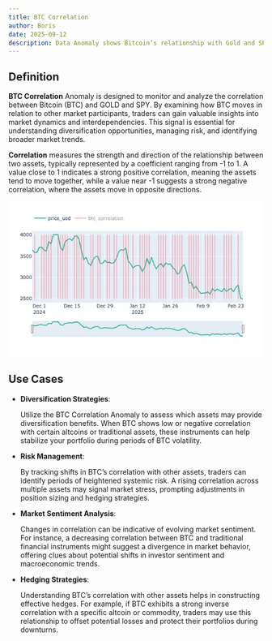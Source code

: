 ```yaml
---
title: BTC Correlation
author: Boris
date: 2025-09-12
description: Data Anomaly shows Bitcoin’s relationship with Gold and SPY, highlighting market trends, risk, and diversification opportunities.
---
```


## Definition

**BTC Correlation** Anomaly is designed to monitor and analyze the correlation between Bitcoin (BTC) and GOLD and SPY. By examining how BTC moves in relation to other market participants, traders can gain valuable insights into market dynamics and interdependencies. This signal is essential for understanding diversification opportunities, managing risk, and identifying broader market trends.

**Correlation** measures the strength and direction of the relationship between two assets, typically represented by a coefficient ranging from -1 to 1. A value close to 1 indicates a strong positive correlation, meaning the assets tend to move together, while a value near -1 suggests a strong negative correlation, where the assets move in opposite directions.

![](image1.png)

## Use Cases

- **Diversification Strategies**:
    
    Utilize the BTC Correlation Anomaly to assess which assets may provide diversification benefits. When BTC shows low or negative correlation with certain altcoins or traditional assets, these instruments can help stabilize your portfolio during periods of BTC volatility.
    
- **Risk Management**:
    
    By tracking shifts in BTC’s correlation with other assets, traders can identify periods of heightened systemic risk. A rising correlation across multiple assets may signal market stress, prompting adjustments in position sizing and hedging strategies.
    
- **Market Sentiment Analysis**:
    
    Changes in correlation can be indicative of evolving market sentiment. For instance, a decreasing correlation between BTC and traditional financial instruments might suggest a divergence in market behavior, offering clues about potential shifts in investor sentiment and macroeconomic trends.
    
- **Hedging Strategies**:
    
    Understanding BTC’s correlation with other assets helps in constructing effective hedges. For example, if BTC exhibits a strong inverse correlation with a specific altcoin or commodity, traders may use this relationship to offset potential losses and protect their portfolios during downturns.